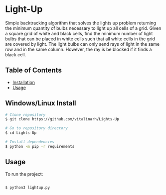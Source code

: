 # Light-Up
Simple backtracking algorithm that solves the lights up problem returning the minimum quantity of bulbs necessary to light up all cells of a grid.
Given a square grid of white and black cells, find the minimum number of light bulbs that can be placed in white cells such that all white cells in the grid are
covered by light. The light bulbs can only send rays of light in the same row and in the same column. However, the ray is be blocked if it finds a black cell.

## Table of Contents

- [Installation](#installation)
- [Usage](#usage)

## Windows/Linux Install

```bash
# Clone repository
$ git clone https://github.com/vitalinarh/Lights-Up

# Go to repository directory
$ cd Lights-Up

# Install dependencies
$ python -m pip -r requirements

```

## Usage

To run the project:

```bash

$ python3 lightup.py

```

